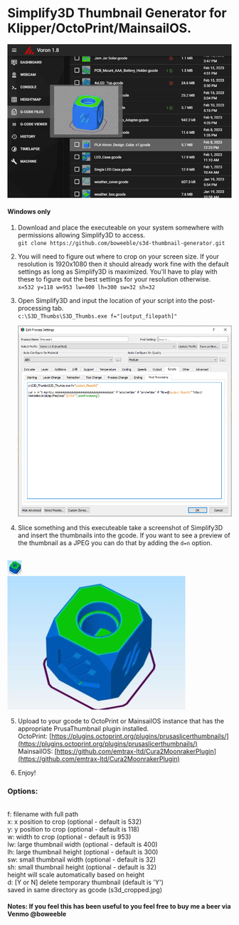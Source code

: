 # Simplify3D Thumbnail Generator for Klipper/OctoPrint/MainsailOS.

 ![S3D screentshot](images/screenshot2.PNG "S3D Settings")
 
#### Windows only

1. Download and place the executeable on your system somewhere with permissions allowing Simplify3D to access.
<br>   `git clone https://github.com/boweeble/s3d-thumbnail-generator.git`

2. You will need to figure out where to crop on your screen size. If your resolution is 1920x1080 then it should already work fine with the default settings as long as Simplify3D is maximized. You'll have to play with these to figure out the best settings for your resolution otherwise.
<br>   `x=532 y=118 w=953 lw=400 lh=300 sw=32 sh=32`
   
3. Open Simplify3D and input the location of your script into the post-processing tab.
<br>  `c:\S3D_Thumbs\S3D_Thumbs.exe f="[output_filepath]"`

   ![S3D screentshot](images/post_processing.PNG "S3D Settings")

4. Slice something and this executeable take a screenshot of Simplify3D and insert the thumbnails into the gcode.  If you want to see a preview of the thumbnail as a JPEG you can do that by adding the `d=n` option.

<br>![Small Thumbnail image](images/s3d_sm_cropped.jpg "Small Thumbnail image")
<br>![Large Thumbnail image](images/s3d_lg_cropped.jpg "Large Thumbnail image")

5. Upload to your gcode to OctoPrint or MainsailOS instance that has the appropriate PrusaThumbnail plugin installed.
   <br/>OctoPrint: [https://plugins.octoprint.org/plugins/prusaslicerthumbnails/](https://plugins.octoprint.org/plugins/prusaslicerthumbnails/)
   <br/>MainsailOS: [https://github.com/emtrax-ltd/Cura2MoonrakerPlugin](https://github.com/emtrax-ltd/Cura2MoonrakerPlugin)

6. Enjoy!

### Options:
<br/>f: filename with full path
<br/>x: x position to crop (optional - default is 532)
<br/>y: y position to crop (optional - default is 118)
<br/>w: width to crop (optional - default is 953)
<br/>lw: large thumbnail width (optional - default is 400)
<br/>lh: large thumbnail height (optional - default is 300)
<br/>sw: small thumbnail width (optional - default is 32)
<br/>sh: small thumbnail height (optional - default is 32)
<br/>   height will scale automatically based on height
<br/>d: [Y or N] delete temporary thumbnail (default is 'Y')
<br/>   saved in same directory as gcode (s3d_cropped.jpg)
   
#### Notes: If you feel this has been useful to you feel free to buy me a beer via Venmo @boweeble
